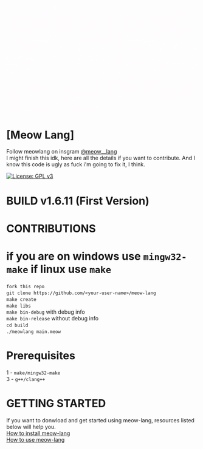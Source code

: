 ![Meow gif](./Meow.gif)

# [Meow Lang]
Follow meowlang on insgram [@meow__lang](https://www.instagram.com/meow__lang/)<br>
I might finish this idk, here are all the details if you want to contribute. And I know this code is ugly as fuck i'm going to fix it, I think.

[![License: GPL v3](https://img.shields.io/badge/License-GPL%20v3-blue.svg)](https://www.gnu.org/licenses/gpl-3.0)

# BUILD v1.6.11 (First Version)

# CONTRIBUTIONS
# if you are on windows use `mingw32-make` if linux use `make`
`fork this repo`<br />
`git clone https://github.com/<your-user-name>/meow-lang`<br />
`make create`<br />
`make libs`<br />
`make bin-debug` with debug info<br />
`make bin-release` without debug info<br />
`cd build`<br />
`./meowlang main.meow`<br />

# Prerequisites
1 - `make/mingw32-make` <br />
3 - `g++/clang++` <br />

# GETTING STARTED
If you want to donwload and get started using meow-lang, resources listed below will help you.<br>
[How to install meow-lang](https://github.com/DevyDhanish/meow-lang/wiki/How-to-download-and-install-Meow%E2%80%90Lang-in-Windows)<br>
[How to use meow-lang](https://github.com/DevyDhanish/meow-lang/wiki/How-to-use-meow%E2%80%90lang)<br>
